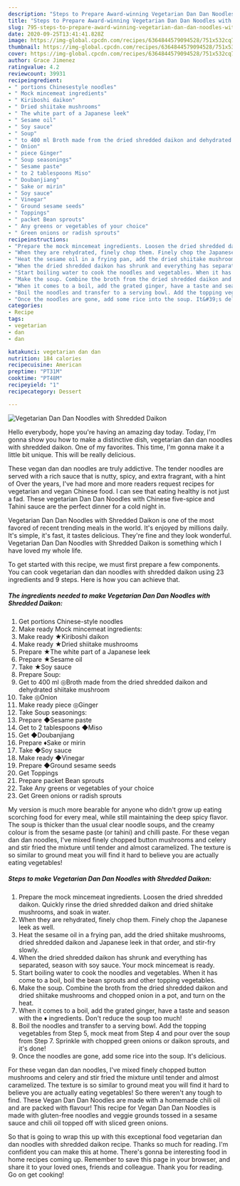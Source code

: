 ```yaml
---
description: "Steps to Prepare Award-winning Vegetarian Dan Dan Noodles with Shredded Daikon"
title: "Steps to Prepare Award-winning Vegetarian Dan Dan Noodles with Shredded Daikon"
slug: 795-steps-to-prepare-award-winning-vegetarian-dan-dan-noodles-with-shredded-daikon
date: 2020-09-25T13:41:41.828Z
image: https://img-global.cpcdn.com/recipes/6364844579094528/751x532cq70/vegetarian-dan-dan-noodles-with-shredded-daikon-recipe-main-photo.jpg
thumbnail: https://img-global.cpcdn.com/recipes/6364844579094528/751x532cq70/vegetarian-dan-dan-noodles-with-shredded-daikon-recipe-main-photo.jpg
cover: https://img-global.cpcdn.com/recipes/6364844579094528/751x532cq70/vegetarian-dan-dan-noodles-with-shredded-daikon-recipe-main-photo.jpg
author: Grace Jimenez
ratingvalue: 4.2
reviewcount: 39931
recipeingredient:
- " portions Chinesestyle noodles"
- " Mock mincemeat ingredients"
- " Kiriboshi daikon"
- " Dried shiitake mushrooms"
- " The white part of a Japanese leek"
- " Sesame oil"
- " Soy sauce"
- " Soup"
- " to 400 ml Broth made from the dried shredded daikon and dehydrated shiitake mushroom"
- " Onion"
- " piece Ginger"
- " Soup seasonings"
- " Sesame paste"
- " to 2 tablespoons Miso"
- " Doubanjiang"
- " Sake or mirin"
- " Soy sauce"
- " Vinegar"
- " Ground sesame seeds"
- " Toppings"
- " packet Bean sprouts"
- " Any greens or vegetables of your choice"
- " Green onions or radish sprouts"
recipeinstructions:
- "Prepare the mock mincemeat ingredients. Loosen the dried shredded daikon. Quickly rinse the dried shredded daikon and dried shiitake mushrooms, and soak in water."
- "When they are rehydrated, finely chop them. Finely chop the Japanese leek as well."
- "Heat the sesame oil in a frying pan, add the dried shiitake mushrooms, dried shredded daikon and Japanese leek in that order, and stir-fry slowly."
- "When the dried shredded daikon has shrunk and everything has separated, season with soy sauce. Your mock mincemeat is ready."
- "Start boiling water to cook the noodles and vegetables. When it has come to a boil, boil the bean sprouts and other topping vegetables."
- "Make the soup. Combine the broth from the dried shredded daikon and dried shiitake mushrooms and chopped onion in a pot, and turn on the heat."
- "When it comes to a boil, add the grated ginger, have a taste and season with the ♦ ingredients. Don&#39;t reduce the soup too much!"
- "Boil the noodles and transfer to a serving bowl. Add the topping vegetables from Step 5, mock meat from Step 4 and pour over the soup from Step 7. Sprinkle with chopped green onions or daikon sprouts, and it&#39;s done!"
- "Once the noodles are gone, add some rice into the soup. It&#39;s delicious."
categories:
- Recipe
tags:
- vegetarian
- dan
- dan

katakunci: vegetarian dan dan 
nutrition: 184 calories
recipecuisine: American
preptime: "PT31M"
cooktime: "PT48M"
recipeyield: "1"
recipecategory: Dessert

---
```



![Vegetarian Dan Dan Noodles with Shredded Daikon](https://img-global.cpcdn.com/recipes/6364844579094528/751x532cq70/vegetarian-dan-dan-noodles-with-shredded-daikon-recipe-main-photo.jpg)

Hello everybody, hope you're having an amazing day today. Today, I'm gonna show you how to make a distinctive dish, vegetarian dan dan noodles with shredded daikon. One of my favorites. This time, I'm gonna make it a little bit unique. This will be really delicious.

These vegan dan dan noodles are truly addictive. The tender noodles are served with a rich sauce that is nutty, spicy, and extra fragrant, with a hint of Over the years, I&#39;ve had more and more readers request recipes for vegetarian and vegan Chinese food. I can see that eating healthy is not just a fad. These vegetarian Dan Dan Noodles with Chinese five-spice and Tahini sauce are the perfect dinner for a cold night in.

Vegetarian Dan Dan Noodles with Shredded Daikon is one of the most favored of recent trending meals in the world. It's enjoyed by millions daily. It's simple, it's fast, it tastes delicious. They're fine and they look wonderful. Vegetarian Dan Dan Noodles with Shredded Daikon is something which I have loved my whole life.


To get started with this recipe, we must first prepare a few components. You can cook vegetarian dan dan noodles with shredded daikon using 23 ingredients and 9 steps. Here is how you can achieve that.

<!--inarticleads1-->

##### The ingredients needed to make Vegetarian Dan Dan Noodles with Shredded Daikon:

1. Get  portions Chinese-style noodles
1. Make ready  Mock mincemeat ingredients:
1. Make ready  ★Kiriboshi daikon
1. Make ready  ★Dried shiitake mushrooms
1. Prepare  ★The white part of a Japanese leek
1. Prepare  ★Sesame oil
1. Take  ★Soy sauce
1. Prepare  Soup:
1. Get  to 400 ml ◎Broth made from the dried shredded daikon and dehydrated shiitake mushroom
1. Take  ◎Onion
1. Make ready  piece ◎Ginger
1. Take  Soup seasonings:
1. Prepare  ◆Sesame paste
1. Get  to 2 tablespoons ◆Miso
1. Get  ◆Doubanjiang
1. Prepare  ♦Sake or mirin
1. Take  ◆Soy sauce
1. Make ready  ◆Vinegar
1. Prepare  ◆Ground sesame seeds
1. Get  Toppings
1. Prepare  packet Bean sprouts
1. Take  Any greens or vegetables of your choice
1. Get  Green onions or radish sprouts


My version is much more bearable for anyone who didn&#39;t grow up eating scorching food for every meal, while still maintaining the deep spicy flavor. The soup is thicker than the usual clear noodle soups, and the creamy colour is from the sesame paste (or tahini) and chilli paste. For these vegan dan dan noodles, I&#39;ve mixed finely chopped button mushrooms and celery and stir fried the mixture until tender and almost caramelized. The texture is so similar to ground meat you will find it hard to believe you are actually eating vegetables! 

<!--inarticleads2-->

##### Steps to make Vegetarian Dan Dan Noodles with Shredded Daikon:

1. Prepare the mock mincemeat ingredients. Loosen the dried shredded daikon. Quickly rinse the dried shredded daikon and dried shiitake mushrooms, and soak in water.
1. When they are rehydrated, finely chop them. Finely chop the Japanese leek as well.
1. Heat the sesame oil in a frying pan, add the dried shiitake mushrooms, dried shredded daikon and Japanese leek in that order, and stir-fry slowly.
1. When the dried shredded daikon has shrunk and everything has separated, season with soy sauce. Your mock mincemeat is ready.
1. Start boiling water to cook the noodles and vegetables. When it has come to a boil, boil the bean sprouts and other topping vegetables.
1. Make the soup. Combine the broth from the dried shredded daikon and dried shiitake mushrooms and chopped onion in a pot, and turn on the heat.
1. When it comes to a boil, add the grated ginger, have a taste and season with the ♦ ingredients. Don&#39;t reduce the soup too much!
1. Boil the noodles and transfer to a serving bowl. Add the topping vegetables from Step 5, mock meat from Step 4 and pour over the soup from Step 7. Sprinkle with chopped green onions or daikon sprouts, and it&#39;s done!
1. Once the noodles are gone, add some rice into the soup. It&#39;s delicious.


For these vegan dan dan noodles, I&#39;ve mixed finely chopped button mushrooms and celery and stir fried the mixture until tender and almost caramelized. The texture is so similar to ground meat you will find it hard to believe you are actually eating vegetables! So there weren&#39;t any tough to find. These Vegan Dan Dan Noodles are made with a homemade chili oil and are packed with flavour! This recipe for Vegan Dan Dan Noodles is made with gluten-free noodles and veggie grounds tossed in a sesame sauce and chili oil topped off with sliced green onions. 

So that is going to wrap this up with this exceptional food vegetarian dan dan noodles with shredded daikon recipe. Thanks so much for reading. I'm confident you can make this at home. There's gonna be interesting food in home recipes coming up. Remember to save this page in your browser, and share it to your loved ones, friends and colleague. Thank you for reading. Go on get cooking!
